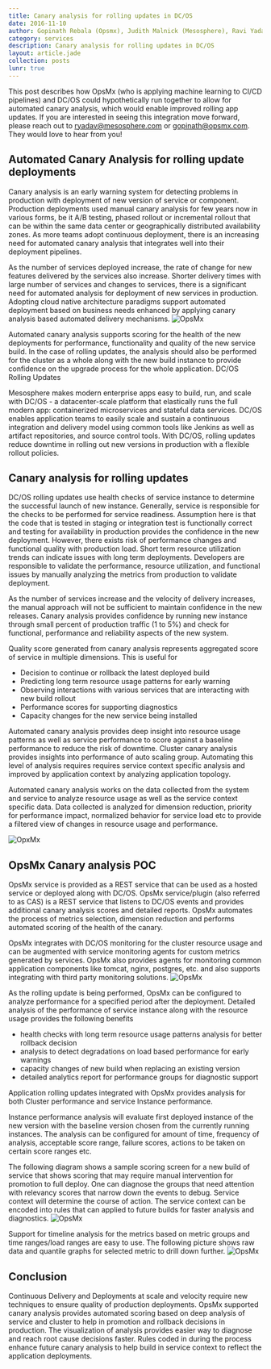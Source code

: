 ```yaml
---
title: Canary analysis for rolling updates in DC/OS
date: 2016-11-10
author: Gopinath Rebala (Opsmx), Judith Malnick (Mesosphere), Ravi Yadav (Mesosphere)
category: services
description: Canary analysis for rolling updates in DC/OS
layout: article.jade
collection: posts
lunr: true
---
```


This post describes how OpsMx (who is applying machine learning to CI/CD pipelines) and DC/OS could hypothetically run together to allow for automated canary analysis, which would enable improved rolling app updates. If you are interested in seeing this integration move forward, please reach out to ryadav@mesosphere.com or gopinath@opsmx.com. They would love to hear from you! 

## Automated Canary Analysis for rolling update deployments 
Canary analysis is an early warning system for detecting problems in production with deployment of new version of service or component. Production deployments used manual canary analysis for few years now in various forms, be it A/B testing, phased rollout or incremental rollout that can be within the same data center or geographically distributed availability zones. As more teams adopt continuous deployment, there is an increasing need for automated canary analysis that integrates well into their deployment pipelines.


As the number of services deployed increase, the rate of change for new features delivered by the services also increase. Shorter delivery times with large number of services and changes to services, there is a significant need for automated analysis for deployment of new services in production. Adopting cloud native architecture paradigms support automated deployment based on business needs enhanced by applying canary analysis based automated delivery mechanisms. 
<img src="/assets/images/blog/2016-11-10_opsmx_1.png" alt="OpsMx"/>

Automated canary analysis supports scoring for the health of the new deployments for performance, functionality and quality of the new service build. In the case of rolling updates, the analysis should also be performed for the cluster as a whole along with the new build instance to provide confidence on the upgrade process for the whole application. 
DC/OS Rolling Updates

Mesosphere makes modern enterprise apps easy to build, run, and scale with DC/OS - a datacenter-scale platform that elastically runs the full modern app: containerized microservices and stateful data services. DC/OS enables application teams to easily scale and sustain a continuous integration and delivery model using common tools like Jenkins as well as artifact repositories, and source control tools. With DC/OS, rolling updates reduce downtime in rolling out new versions in production with a flexible rollout policies. 

## Canary analysis for rolling updates
DC/OS rolling updates use health checks of service instance to determine the successful launch of new instance. Generally, service is responsible for the checks to be performed for service readiness. Assumption here is that the code that is tested in staging or integration test is functionally correct and testing for availability in production provides the confidence in the new deployment. However, there exists risk of performance changes and functional quality with production load. Short term resource utilization trends can indicate issues with long term deployments. Developers are responsible to validate the performance, resource utilization, and functional issues by manually analyzing the metrics from production to validate deployment.     



As the number of services increase and the velocity of delivery increases, the manual approach will not be sufficient to maintain confidence in the new releases. Canary analysis provides confidence by running new instance through small percent of production traffic (1 to 5%) and check for functional, performance and reliability aspects of the new system. 


Quality score generated from canary analysis represents aggregated score of service in multiple dimensions.  This is useful for 
- Decision to continue or rollback the latest deployed build
- Predicting long term resource usage patterns for early warning
- Observing interactions with various services that are interacting with new build rollout   
- Performance scores for supporting diagnostics 
- Capacity changes for the new service being installed


Automated canary analysis provides deep insight into resource usage patterns as well as service performance to score against a baseline performance to reduce the risk of downtime. Cluster canary analysis provides insights into performance of auto scaling group. Automating this level of analysis requires requires service context specific analysis and improved by application context by analyzing application topology.


Automated canary analysis works on the data collected from the system and service to analyze resource usage as well as the service context specific data. Data collected is analyzed for dimension reduction, priority for performance impact, normalized behavior for service load etc to provide a filtered view of changes in resource usage and performance. 

<img src="/assets/images/blog/2016-11-10_opsmx_3.png" alt="OpxMx"/>


## OpsMx Canary analysis POC
OpsMx service is provided as a REST service that can be used as a hosted service or deployed along with DC/OS. OpsMx service/plugin (also referred to as CAS) is a REST service that listens to DC/OS events and provides additional canary analysis scores and detailed reports. OpsMx automates the process of metrics selection, dimension reduction and performs automated scoring of the health of the canary.  


OpsMx integrates with DC/OS monitoring for the cluster resource usage and can be augmented with service monitoring agents for custom metrics generated by services. OpsMx also provides agents for monitoring common application components like tomcat, nginx, postgres, etc. and  also supports integrating with third party monitoring solutions.
<img src="/assets/images/blog/2016-11-10_opsmx_2.png" alt="OpsMx"/>




As the rolling update is being performed, OpsMx can be configured to analyze performance for a specified period after the deployment. Detailed analysis of the performance of service instance along with the resource usage provides the following benefits


- health checks with long term resource usage patterns analysis for better rollback decision
- analysis to detect degradations on load based performance for early warnings
- capacity changes of new build when replacing an existing version
- detailed analytics report for performance groups for diagnostic support


Application rolling updates integrated with OpsMx provides analysis for both Cluster performance and service Instance performance.


Instance performance analysis will evaluate first deployed instance of the new version with the baseline version chosen from the currently running instances. The analysis can be configured for amount of time, frequency of analysis, acceptable score range, failure scores, actions to be taken on certain score ranges etc.


The following diagram shows a sample scoring screen for a new build of service that shows scoring that may require manual intervention for promotion to full deploy. One can diagnose the groups that need attention with relevancy scores that narrow down the events to debug. Service context will determine the course of action. The service context can be encoded into rules that can applied to future builds for faster analysis and diagnostics. 
<img src="/assets/images/blog/2016-11-10_opsmx_4.png" alt="OpsMx"/>






Support for timeline analysis for the metrics based on metric groups and time ranges/load ranges are easy to use. The following picture shows raw data and quantile graphs for selected metric to drill down further.
<img src="/assets/images/blog/2016-11-10_opsmx_5.png" alt="OpsMx"/>

## Conclusion


Continuous Delivery and Deployments at scale and velocity require new techniques to ensure quality of production deployments. OpsMx supported canary analysis provides automated scoring based on deep analysis of service and cluster to help in promotion and rollback decisions in production. The visualization of analysis provides easier way to diagnose and reach root cause decisions faster. Rules coded in during the process enhance future canary analysis to help build in service context to reflect the application deployments. 




